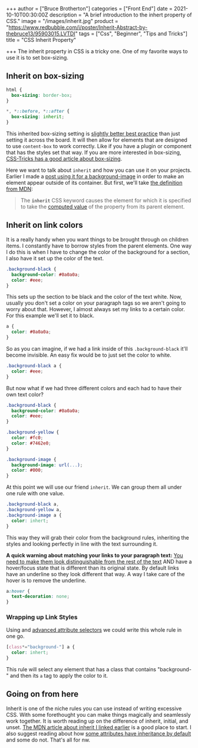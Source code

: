 +++
author = ["Bruce Brotherton"]
categories = ["Front End"]
date = 2021-10-10T00:30:00Z
description = "A brief introduction to the inhert property of CSS."
image = "/images/inherit.jpg"
product = "https://www.redbubble.com/i/poster/Inherit-Abstract-by-thebruce13/95903015.LVTDI"
tags = ["Css", "Beginner", "Tips and Tricks"]
title = "CSS Inherit Property"

+++
The inherit property in CSS is a tricky one. One of my favorite ways to use it is to set box-sizing.

## Inherit on box-sizing

```css
html {
  box-sizing: border-box;
}

*, *::before, *::after {
  box-sizing: inherit;
}
```

This inherited box-sizing setting is [slightly better best practice](https://css-tricks.com/inheriting-box-sizing-probably-slightly-better-best-practice/) than just setting it across the board. It will then allow for elements that are designed to use `content-box` to work correctly. Like if you have a plugin or component that has the styles set that way. If you are more interested in box-sizing, [CSS-Tricks has a good article about box-sizing](https://css-tricks.com/box-sizing/).

Here we want to talk about `inherit` and how you can use it on your projects. Earlier I made a [post using it for a background-image](https://www.brucebrotherton.com/blog/breaking-the-wrapper/) in order to make an element appear outside of its container. But first, we'll take [the definition from MDN](https://developer.mozilla.org/en-US/docs/Web/CSS/inherit):

> The **`inherit`** CSS keyword causes the element for which it is specified to take the [computed value](https://developer.mozilla.org/en-US/docs/Web/CSS/computed_value) of the property from its parent element.

## Inherit on link colors

It is a really handy when you want things to be brought through on children items. I constantly have to borrow styles from the parent elements. One way I do this is when I have to change the color of the background for a section, I also have it set up the color of the text.

```css
.background-black {
  background-color: #0a0a0a;
  color: #eee;
}
```

This sets up the section to be black and the color of the text white. Now, usually you don't set a color on your paragraph tags so we aren't going to worry about that. However, I almost always set my links to a certain color. For this example we'll set it to black.

```css
a {
  color: #0a0a0a;
}
```

So as you can imagine, if we had a link inside of this `.background-black` it'll become invisible. An easy fix would be to just set the color to white.

```css
.background-black a {
  color: #eee;
}
```

But now what if we had three different colors and each had to have their own text color?

```css
.background-black {
  background-color: #0a0a0a;
  color: #eee;
}

.background-yellow {
  color: #fc0;
  color: #7462e0;
}

.background-image {
  background-image: url(...);
  color: #000;
}
```

At this point we will use our friend `inherit`. We can group them all under one rule with one value.

```css
.background-black a,
.background-yellow a,
.background-image a {
  color: inhert;
}
```

This way they will grab their color from the background rules, inheriting the styles and looking perfectly in line with the text surrounding it.

**A quick warning about matching your links to your paragraph text:** [You need to make them look distinguishable from the rest of the text](https://webaim.org/techniques/hypertext/link_text#appearance) AND have a hover/focus state that is different than its original state. By default links have an underline so they look different that way. A way I take care of the hover is to remove the underline.

```css
a:hover {
  text-decoration: none;
}
```

### Wrapping up Link Styles

Using and [advanced attribute selectors](https://moderncss.dev/guide-to-advanced-css-selectors-part-one/#attribute-selector) we could write this whole rule in one go.

```css
[class*="background-"] a {
  color: inhert;
}
```

This rule will select any element that has a class that contains "background-" and then its `a` tag to apply the color to it.

## Going on from here

Inherit is one of the niche rules you can use instead of writing excessive CSS. With some forethought you can make things magically and seamlessly work together. It is worth reading up on the difference of inherit, initial, and unset. [The MDN article about inherit I linked earlier](https://developer.mozilla.org/en-US/docs/Web/CSS/inherit) is a good place to start. I also suggest reading about how [some attributes have inheritance by default](https://developer.mozilla.org/en-US/docs/Web/CSS/inheritance) and some do not. That's all for nw.